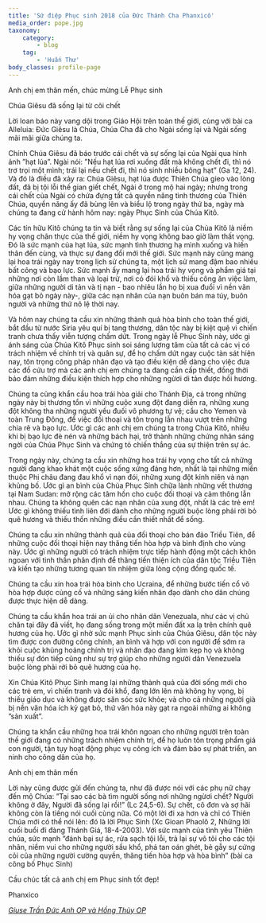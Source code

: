 ```yaml
---
title: 'Sứ điệp Phục sinh 2018 của Đức Thánh Cha Phanxicô'
media_order: pope.jpg
taxonomy:
    category:
        - blog
    tag:
        - 'Huấn Thư'
body_classes: profile-page
---
```


Anh chị em thân mến, chúc mừng Lễ Phục sinh

 Chúa Giêsu đã sống lại từ cõi chết

 Lời loan báo này vang dội trong Giáo Hội trên toàn thế giới, cùng với bài ca Alleluia: Đức Giêsu là Chúa, Chúa Cha đã cho Ngài sống lại và Ngài sống mãi mãi giữa chúng ta.

 Chính Chúa Giêsu đã báo trước cái chết và sự sống lại của Ngài qua hình ảnh ”hạt lúa”. Ngài nói: ”Nếu hạt lúa rơi xuống đất mà không chết đi, thì nó trơ trọi một mình; trái lại nếu chết đi, thì nó sinh nhiều bông hạt” (Ga 12, 24). Và đó là điều đã xảy ra: Chúa Giêsu, hạt lúa được Thiên Chúa gieo vào lòng đất, đã bị tội lỗi thế gian giết chết, Ngài ở trong mộ hai ngày; nhưng trong cái chết của Ngài có chứa đựng tất cả quyền năng tình thương của Thiên Chúa, quyền năng ấy đã bùng lên và biểu lộ trong ngày thứ ba, ngày mà chúng ta đang cử hành hôm nay: ngày Phục Sinh của Chúa Kitô.

 Các tín hữu Kitô chúng ta tin và biết rằng sự sống lại của Chúa Kitô là niềm hy vọng chân thực của thế giới, niềm hy vọng không bao giờ làm thất vọng. Đó là sức mạnh của hạt lúa, sức mạnh tình thương hạ mình xuống và hiến thân đến cùng, và thực sự đang đổi mới thế giới. Sức mạnh này cũng mang lại hoa trái ngày nay trong lịch sử chúng ta, một lịch sử mang đậm bao nhiêu bất công và bạo lực. Sức mạnh ấy mang lại hoa trái hy vọng và phẩm giá tại những nơi còn lầm than và loại trừ, nơi có đói khổ và thiếu công ăn việc làm, giữa những người di tản và tị nạn - bao nhiêu lần họ bị xua đuổi vì nền văn hóa gạt bỏ ngày này-, giữa các nạn nhân của nạn buôn bán ma túy, buôn người và những thứ nô lệ thời nay.

 Và hôm nay chúng ta cầu xin những thành quả hòa bình cho toàn thế giới, bắt đầu từ nước Siria yêu quí bị tang thương, dân tộc này bị kiệt quệ vì chiến tranh chưa thấy viễn tượng chấm dứt. Trong ngày lễ Phục Sinh này, ước gì ánh sáng của Chúa Kitô Phục sinh soi sáng lương tâm của tất cả các vị có trách nhiệm về chính trị và quân sự, để họ chấm dứt ngay cuộc tàn sát hiện nay, tôn trọng công pháp nhân đạo và tạo điều kiện dễ dàng cho việc đưa các đồ cứu trợ mà các anh chị em chúng ta đang cần cấp thiết, đồng thời bảo đảm những điều kiện thích hợp cho những ngừơi di tản được hồi hương.

 Chúng ta cũng khẩn cầu hoa trái hòa giải cho Thánh Địa, cả trong những ngày này bị thương tổn vì những cuộc xung đột đang diễn ra, những xung đột không tha những người yếu đuối vô phương tự vệ; cầu cho Yemen và toàn Trung Đông, để việc đối thoại và tôn trọng lẫn nhau vượt trên những chia rẽ và bạo lực. Ước gì các anh chị em chúng ta trong Chúa Kitô, nhiều khi bị bạo lực đè nén và những bách hại, trở thành những chứng nhân sáng ngời của Chúa Phục Sinh và chứng tỏ chiến thắng của sự thiện trên sự ác.

 Trong ngày này, chúng ta cầu xin những hoa trái hy vọng cho tất cả những người đang khao khát một cuộc sống xứng đáng hơn, nhất là tại những miền thuộc Phi châu đang đau khổ vì nạn đói, những xung đột kinh niên và nạn khủng bố. Ước gì an bình của Chúa Phục Sinh chữa lành những vết thương tại Nam Sudan: mở rộng các tâm hồn cho cuộc đối thoại và cảm thông lẫn nhau. Chúng ta không quên các nạn nhân của xung đột, nhất là các trẻ em! Ước gì không thiếu tình liên đới dành cho những người buộc lòng phải rời bỏ quê hương và thiếu thốn những điều cần thiết nhất để sống.

 Chúng ta cầu xin những thành quả của đối thoại cho bán đảo Triều Tiên, để những cuộc đối thoại hiện nay thăng tiến hòa hợp và bình định cho vùng này. Ước gì những người có trách nhiệm trực tiếp hành động một cách khôn ngoan với tinh thần phân định để thăng tiến thiện ích của dân tộc Triều Tiên và kiến tạo những tương quan tín nhiệm giữa lòng cộng đồng quốc tế.

 Chúng ta cầu xin hoa trái hòa bình cho Ucraina, để những bước tiến cổ võ hòa hợp được củng cố và những sáng kiến nhân đạo dành cho dân chúng được thực hiện dễ dàng.

 Chúng ta cầu khẩn hoa trái an ủi cho nhân dân Venezuala, như các vị chủ chăn tại đây đã viết, họ đang sống trong một miền đất xa lạ trên chính quê hương của họ. Ước gì nhờ sức mạnh Phục sinh của Chúa Giêsu, dân tộc này tìm được con đường công chính, an bình và hợp với con người để sớm ra khỏi cuộc khủng hoảng chính trị và nhân đạo đang kìm kẹp họ và không thiếu sự đón tiếp cũng như sự trợ giúp cho những người dân Venezuela buộc lòng phải rời bỏ quê hương của họ.

 Xin Chúa Kitô Phục Sinh mang lại những thành quả của đời sống mới cho các trẻ em, vì chiến tranh và đói khổ, đang lớn lên mà không hy vọng, bị thiếu giáo dục và không được săn sóc sức khỏe; và cho cả những người già bị nền văn hóa ích kỷ gạt bỏ, thứ văn hóa này gạt ra ngoài những ai không ”sản xuất”.

 Chúng ta khẩn cầu những hoa trái khôn ngoan cho những người trên toàn thế giới đang có những trách nhiệm chính trị, để họ luôn tôn trọng phẩm giá con người, tận tụy hoạt động phục vụ công ích và đảm bảo sự phát triển, an ninh cho công dân của họ.

 Anh chị em thân mến

 Lời này cũng được gửi đến chúng ta, như đã được nói với các phụ nữ chạy đến mộ Chúa: ”Tại sao các bà tìm người sống nơi những ngừơi chết? Người không ở đây, Người đã sống lại rồi!” (Lc 24,5-6). Sự chết, cô đơn và sợ hãi không còn là tiếng nói cuối cùng nữa. Có một lời đi xa hơn và chỉ có Thiên Chúa mới có thể nói lên: đó là lời Phục Sinh (Xc Gioan Phaolô 2, Những lời cuối buổi đi đàng Thánh Giá, 18-4-2003). Với sức mạnh của tình yêu Thiên chúa, sức mạnh ”đánh bại sự ác, rửa sạch tội lỗi, trả lại sự vô tôi cho các tội nhân, niềm vui cho những người sầu khổ, phá tan oán ghét, bẻ gẫy sự cứng cỏi của những người cường quyền, thăng tiến hòa hợp và hòa bình” (bài ca công bố Phục Sinh)

 Cầu chúc tất cả anh chị em Phục sinh tốt đẹp!
 
Phanxico

[<i>Giuse Trần Đức Anh OP và Hồng Thủy OP</i>](http://vi.radiovaticana.va)
